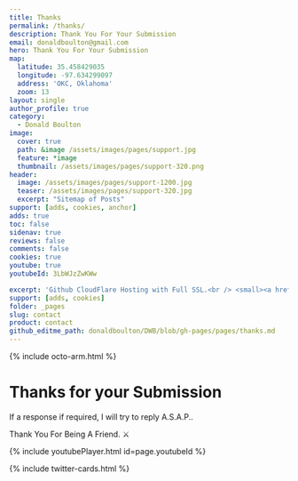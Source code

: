 ```yaml
---
title: Thanks
permalink: /thanks/
description: Thank You For Your Submission
email: donaldboulton@gmail.com
hero: Thank You For Your Submission
map:
  latitude: 35.458429035
  longitude: -97.634299097
  address: 'OKC, Oklahoma'
  zoom: 13
layout: single
author_profile: true
category:
  - Donald Boulton
image:
  cover: true
  path: &image /assets/images/pages/support.jpg
  feature: *image
  thumbnail: /assets/images/pages/support-320.png
header:
  image: /assets/images/pages/support-1200.jpg
  teaser: /assets/images/pages/support-320.jpg
  excerpt: "Sitemap of Posts"
support: [adds, cookies, anchor]
adds: true
toc: false
sidenav: true
reviews: false
comments: false
cookies: true
youtube: true
youtubeId: 3LbWJzZwKWw

excerpt: 'Github CloudFlare Hosting with Full SSL.<br /> <small><a href="https://github.com/donaldboulton/DWB/">Jekyll Gulp Travis CI Build</a></small><br /><br /> {::nomarkdown}<iframe style="display: inline-block;" src="https://ghbtns.com/github-btn.html?user=donaldboulton&repo=DWB&type=star&count=true&size=large" frameborder="0" scrolling="0" width="160px" height="30px"></iframe> <iframe style="display: inline-block;" src="https://ghbtns.com/github-btn.html?user=donaldboulton&repo=DWB&type=fork&count=true&size=large" frameborder="0" scrolling="0" width="158px" height="30px"></iframe>{:/nomarkdown}'
support: [adds, cookies]
folder: _pages
slug: contact
product: contact
github_editme_path: donaldboulton/DWB/blob/gh-pages/pages/thanks.md
---
```


{% include octo-arm.html %}

# Thanks for your Submission

If a response if required, I will try to reply A.S.A.P..

Thank You For Being A Friend. ⚔️

{% include youtubePlayer.html id=page.youtubeId %}

{% include twitter-cards.html %}